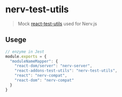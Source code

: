 # nerv-test-utils
> Mock [react-test-utils](https://facebook.github.io/react/docs/test-utils.html) used for Nerv.js

## Usege

```javascript
// enzyme in Jest
module.exports = {
  "moduleNameMapper": {
    "react-dom/server": "nerv-server",
    "react-addons-test-utils": "nerv-test-utils",
    "react": "nerv-compat",
    "react-dom": "nerv-compat"
  }
}
```
